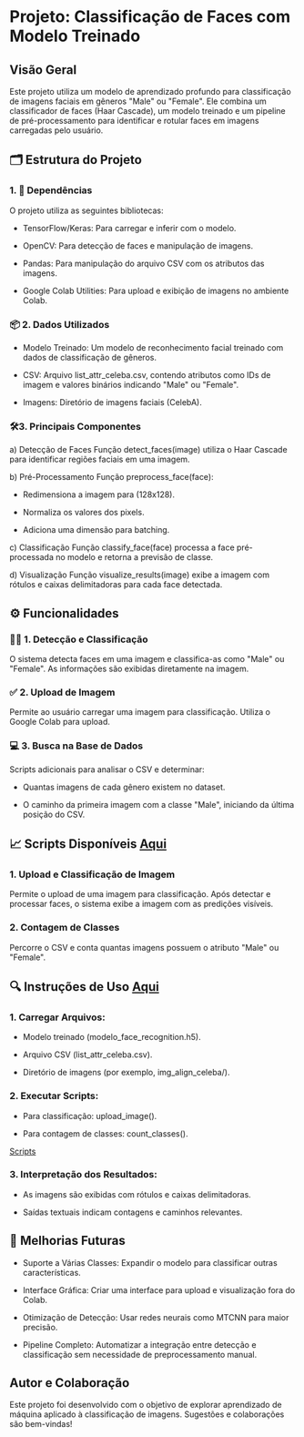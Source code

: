 # Projeto: Classificação de Faces com Modelo Treinado



## Visão Geral

Este projeto utiliza um modelo de aprendizado profundo para classificação de imagens faciais em gêneros "Male" ou "Female". Ele combina um classificador de faces (Haar Cascade), um modelo treinado e um pipeline de pré-processamento para identificar e rotular faces em imagens carregadas pelo usuário.


## 🗂️ Estrutura do Projeto

### 1. 📖 Dependências 
O projeto utiliza as seguintes bibliotecas:

- TensorFlow/Keras: Para carregar e inferir com o modelo.

- OpenCV: Para detecção de faces e manipulação de imagens.

- Pandas: Para manipulação do arquivo CSV com os atributos das imagens.

- Google Colab Utilities: Para upload e exibição de imagens no ambiente Colab.

### 📦 2. Dados Utilizados

- Modelo Treinado: Um modelo de reconhecimento facial treinado com dados de classificação de gêneros.

- CSV: Arquivo list_attr_celeba.csv, contendo atributos como IDs de imagem e valores binários indicando "Male" ou "Female".

- Imagens: Diretório de imagens faciais (CelebA).

### 🛠️3. Principais Componentes

a) Detecção de Faces
Função detect_faces(image) utiliza o Haar Cascade para identificar regiões faciais em uma imagem.

b) Pré-Processamento
Função preprocess_face(face):

- Redimensiona a imagem para (128x128).

- Normaliza os valores dos pixels.

- Adiciona uma dimensão para batching.

c) Classificação
Função classify_face(face) processa a face pré-processada no modelo e retorna a previsão de classe.

d) Visualização
Função visualize_results(image) exibe a imagem com rótulos e caixas delimitadoras para cada face detectada.


## ⚙️ Funcionalidades

### 🕵️‍♂️ 1. Detecção e Classificação
O sistema detecta faces em uma imagem e classifica-as como "Male" ou "Female". As informações são exibidas diretamente na imagem.


### ✅ 2. Upload de Imagem
Permite ao usuário carregar uma imagem para classificação. Utiliza o Google Colab para upload.


### 💻 3. Busca na Base de Dados
Scripts adicionais para analisar o CSV e determinar:

- Quantas imagens de cada gênero existem no dataset.

- O caminho da primeira imagem com a classe "Male", iniciando da última posição do CSV.


## 📈 Scripts Disponíveis [Aqui](./scripts)

### 1. Upload e Classificação de Imagem
Permite o upload de uma imagem para classificação. Após detectar e processar faces, o sistema exibe a imagem com as predições visíveis.

### 2. Contagem de Classes
Percorre o CSV e conta quantas imagens possuem o atributo "Male" ou "Female".

## 🔍 Instruções de Uso [Aqui](./notebooks)

### 1. Carregar Arquivos:

- Modelo treinado (modelo_face_recognition.h5).

- Arquivo CSV (list_attr_celeba.csv).

- Diretório de imagens (por exemplo, img_align_celeba/).

### 2. Executar Scripts:

- Para classificação: upload_image().

- Para contagem de classes: count_classes().

[Scripts](./scripts)

### 3. Interpretação dos Resultados:

- As imagens são exibidas com rótulos e caixas delimitadoras.

- Saídas textuais indicam contagens e caminhos relevantes.


## 🎯 Melhorias Futuras

- Suporte a Várias Classes: Expandir o modelo para classificar outras características.

- Interface Gráfica: Criar uma interface para upload e visualização fora do Colab.

- Otimização de Detecção: Usar redes neurais como MTCNN para maior precisão.

- Pipeline Completo: Automatizar a integração entre detecção e classificação sem necessidade de preprocessamento manual.


## Autor e Colaboração

Este projeto foi desenvolvido com o objetivo de explorar aprendizado de máquina aplicado à classificação de imagens. Sugestões e colaborações são bem-vindas!
